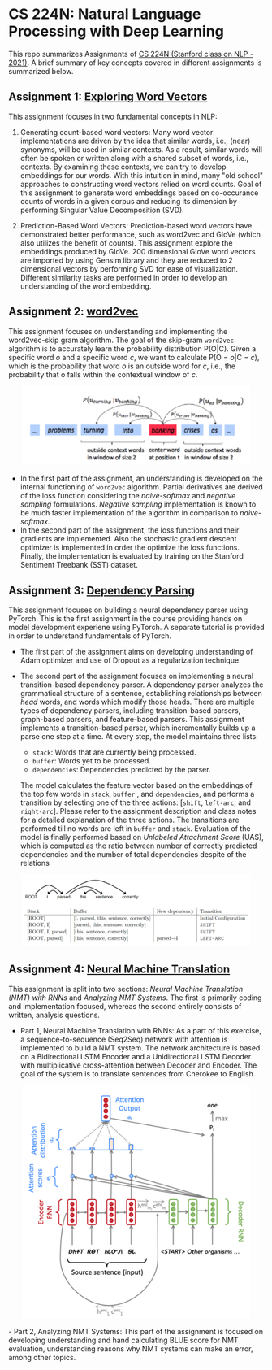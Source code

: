 # CS 224N: Natural Language Processing with Deep Learning
This repo summarizes Assignments of [CS 224N (Stanford class on NLP - 2021)](http://web.stanford.edu/class/cs224n/). A brief summary of key concepts covered in 
different assignments is summarized below.

## Assignment 1: [Exploring Word Vectors](assignment_1/exploring_word_vectors.ipynb)
This assignment focuses in two fundamental concepts in NLP:
1. Generating count-based word vectors: Many word vector implementations are driven by the idea that similar words, i.e., (near) synonyms, will be used in similar contexts. As a result, similar words will often be spoken or written along with a shared subset of words, i.e., contexts. By examining these contexts, we can try to develop embeddings for our words. With this intuition in mind, many "old school" approaches to constructing word vectors relied on word counts. Goal of this assignment to generate word embeddings based on co-occurance
counts of words in a given corpus and reducing its dimension by performing Singular Value Decomposition (SVD).

2. Prediction-Based Word Vectors: Prediction-based word vectors have demonstrated better performance, such as word2vec and GloVe (which also utilizes the benefit of counts). This assignment explore the embeddings produced by GloVe. 200 dimensional GloVe
word vectors are imported by using Gensim library and they are reduced to 2 dimensional vectors by performing SVD for ease of visualization. Different similarity tasks are performed in order to develop an understanding of the word embedding. 

## Assignment 2: [word2vec](assignment_2/a2.pdf)
This assignment focuses on understanding and implementing the word2vec-skip gram algorithm. The goal of the skip-gram `word2vec` algorithm is to accurately learn the probability distribution P(O|C).
Given a specific word *o* and a specific word *c*, we want to calculate P(O = *o*|C = *c*), which is the probability
that word *o* is an outside word for *c*, i.e., the probability that o falls within the contextual window of *c*.
<p align="center">
<img src="figures/a2/word2vec_skip_gram.png" alt="Word2Vec skip gram algorithm" width="450"/> 
</p>

- In the first part of the assignment, an understanding is developed on the internal functioning of `word2vec` algorithm.
Partial derivatives are derived of the loss function considering the *naive-softmax* and *negative sampling* formulations. 
*Negative sampling* implementation is known to be much faster implementation of the algorithm in comparison to *naive-softmax*.
- In the second part of the assignment, the loss functions and their gradients are implemented. Also the stochastic gradient
descent optimizer is implemented in order the optimize the loss functions. Finally, the implementation is evaluated by
training on the Stanford Sentiment Treebank (SST) dataset.

## Assignment 3: [Dependency Parsing](assignment_3/a3.pdf)
This assignment focuses on building a neural dependency parser using PyTorch. This is the first assignment in the course
 providing hands on model development experiene using PyTorch. A separate tutorial is provided in order to understand fundamentals
 of PyTorch.
 - The first part of the assignment aims on developing understanding of Adam optimizer and use of Dropout as a regularization
 technique. 
 - The second part of the assignment focuses on implementing a neural transition-based dependency parser. 
 A dependency parser analyzes the grammatical structure of a sentence, establishing relationships between
*head* words, and words which modify those heads. There are multiple types of dependency parsers,
including transition-based parsers, graph-based parsers, and feature-based parsers. This assignment implements a 
transition-based parser, which incrementally builds up a parse one step at a time. At every step, the model maintains three
lists:

    - `stack`: Words that are currently being processed.
    - `buffer`: Words yet to be processed.
    - `dependencies`: Dependencies predicted by the parser.

    The model calculates the feature vector based on the embeddings of the top few words in `stack`, `buffer`
    , and `dependencies`, and performs a transition by selecting one of the three actions: [`shift`, 
    `left-arc`, and `right-arc`]. Please refer to the assignment description and class notes for a detailed
    explanation of the three actions. The transitions are performed till no words are left in `buffer` and `stack`.
    Evaluation of the model is finally performed based on *Unlabeled Attachment Score* (UAS), which
    is computed as the ratio between number of correctly predicted dependencies and the number of
    total dependencies despite of the relations

<p align="center">
<img src="figures/a3/NDP.png" alt="Dependency Parsing" width="450"/> 
</p>

## Assignment 4: [Neural Machine Translation](assignment_4/a4.pdf)
This assignment is split into two sections: *Neural Machine Translation (NMT) with RNNs* and *Analyzing NMT
Systems*. The first is primarily coding and implementation focused, whereas the second entirely consists of
written, analysis questions.
- Part 1, Neural Machine Translation with RNNs: As a part of this exercise, a sequence-to-sequence (Seq2Seq) network with 
attention is implemented to build a NMT system. The network architecture is based on a Bidirectional LSTM Encoder and a
Unidirectional LSTM Decoder with multiplicative cross-attention between Decoder and Encoder. The goal of the system is to 
translate sentences from Cherokee to English.
<p align="center">
<img src="figures/a4/NMT.png" alt="NMT system" width="450"/> 
</p>
- Part 2, Analyzing NMT Systems: This part of the assignment is focused on developing understanding and hand calculating
 BLUE score for NMT evaluation, understanding reasons why NMT systems can make an error, among other topics.